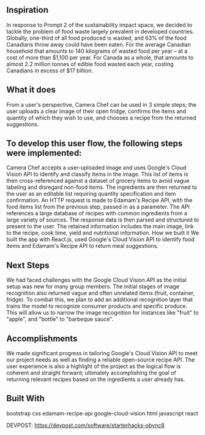 ## Inspiration
In response to Prompt 2 of the sustainability impact space, we decided to tackle the problem of food waste largely prevalent in developed countries. Globally, one-third of all food produced is wasted, and 63% of the food Canadians throw away could have been eaten. For the average Canadian household that amounts to 140 kilograms of wasted food per year – at a cost of more than $1,100 per year. For Canada as a whole, that amounts to almost 2.2 million tonnes of edible food wasted each year, costing Canadians in excess of $17 billion.

## What it does
From a user's perspective, Camera Chef can be used in 3 simple steps; the user uploads a clear image of their open fridge, confirms the items and quantity of which they wish to use, and chooses a recipe from the returned suggestions.

## To develop this user flow, the following steps were implemented:

Camera Chef accepts a user-uploaded image and uses Google's Cloud Vision API to identify and classify items in the image.
This list of items is then cross-referenced against a dataset of grocery items to avoid vague labeling and disregard non-food items.
The ingredients are then returned to the user as an editable list requiring quantity specification and item confirmation.
An HTTP request is made to Edamam's Recipe API, with the food items list from the previous step, passed in as a parameter. The API references a large database of recipes with common ingredients from a large variety of sources.
The response data is then parsed and structured to present to the user. The retained information includes the main image, link to the recipe, cook time, yield and nutritional information.
How we built it
We built the app with React.js, used Google's Cloud Vision API to identify food items and Edamam's Recipe API to return meal suggestions.

## Next Steps
We had faced challenges with the Google Cloud Vision API as the initial setup was new for many group members. The initial stages of image recognition also returned vague and often unrelated items (fruit, container, fridge). To combat this, we plan to add an additional recognition layer that trains the model to recognize consumer products and specific produce. This will allow us to narrow the image recognition for instances like "fruit" to "apple", and "bottle" to "barbeque sauce".

## Accomplishments
We made significant progress in tailoring Google's Cloud Vision API to meet our project needs as well as finding a reliable open-source recipe API. The user experience is also a highlight of the project as the logical flow is coherent and straight forward; ultimately accomplishing the goal of returning relevant recipes based on the ingredients a user already has.

## Built With
bootstrap
css
edamam-recipe-api
google-cloud-vision
html
javascript
react

DEVPOST: https://devpost.com/software/starterhacks-obync8
